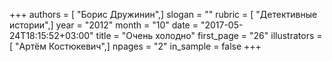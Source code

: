 +++
authors = [ "Борис Дружинин",]
slogan = ""
rubric = [ "Детективные истории",]
year = "2012"
month = "10"
date = "2017-05-24T18:15:52+03:00"
title = "Очень холодно"
first_page = "26"
illustrators = [ "Артём Костюкевич",]
npages = "2"
in_sample = false
+++
